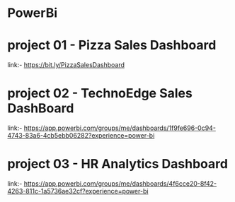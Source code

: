 # PowerBi

# project 01 - Pizza Sales Dashboard
link:- https://bit.ly/PizzaSalesDashboard

# project 02 - TechnoEdge Sales DashBoard
link:- https://app.powerbi.com/groups/me/dashboards/1f9fe696-0c94-4743-83a6-4cb5ebb06282?experience=power-bi

# project 03 - HR Analytics Dashboard
link:- https://app.powerbi.com/groups/me/dashboards/4f6cce20-8f42-4263-811c-1a5736ae32cf?experience=power-bi

